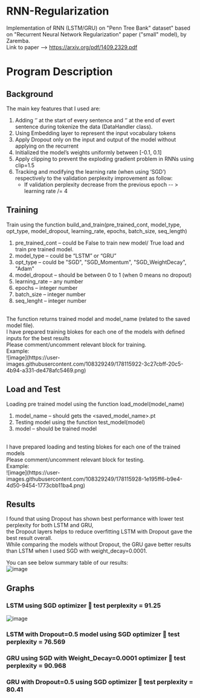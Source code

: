 # RNN-Regularization
Implementation of RNN (LSTM/GRU) on "Penn Tree Bank" dataset" based on "Recurrent Neural Network Regularization" paper ("small" model), by Zaremba.<br />
Link to paper --> https://arxiv.org/pdf/1409.2329.pdf

# Program Description
## Background
The main key features that I used are:
1. Adding ‘<sos>’ at the start of every sentence and ‘<eos>’ at the end of evert sentence during tokenize the data (DataHandler class).
2. Using Embedding layer to represent the input vocabulary tokens
3. Apply Dropout only on the input and output of the model without applying on the recurrent
4. Initialized the model’s weights uniformly between [-0.1, 0.1]
5. Apply clipping to prevent the exploding gradient problem in RNNs using clip=1.5
6. Tracking and modifying the learning rate (when using ‘SGD’) respectively to the validation perplexity improvement as follow:
   - If validation perplexity decrease from the previous epoch -- > learning rate /= 4

## Training
Train using the function build_and_train(pre_trained_cont, model_type, opt_type, model_dropout, learning_rate, epochs, batch_size, seq_length)<br />
1. pre_trained_cont – could be False to train new model/ True load and train pre trained model.
2. model_type – could be “LSTM” or “GRU”
3. opt_type – could be "SGD", "SGD_Momentum", "SGD_WeightDecay", "Adam"
4. model_dropout – should be between 0 to 1 (when 0 means no dropout)
5. learning_rate – any number
6. epochs – integer number
7. batch_size – integer number
8. seq_lenght – integer number
<br />
The function returns trained model and model_name (related to the saved model file).
<br />
I have prepared training blokes for each one of the models with defined inputs for the best results<br />
Please comment/uncomment relevant block for training.<br />
Example:<br />
![image](https://user-images.githubusercontent.com/108329249/178115922-3c27cbff-20c5-4b94-a331-de478afc5469.png)

## Load and Test
Loading pre trained model using the function load_model(model_name)
<br />
1. model_name – should gets the <saved_model_name>.pt
2. Testing model using the function test_model(model)
3. model – should be trained model
<br />
I have prepared loading and testing blokes for each one of the trained models<br />
Please comment/uncomment relevant block for testing.<br />
Example:<br />
![image](https://user-images.githubusercontent.com/108329249/178115928-1e195ff6-b9e4-4d50-9454-1773cbb11ba4.png)

## Results
I found that using Dropout has shown best performance with lower test perplexity for both LSTM and GRU,<br />
the Dropout layers helps to reduce overfitting LSTM with Dropout gave the best result overall.<br />
While comparing the models without Dropout, the GRU gave better results than LSTM when I used SGD with weight_decay=0.0001.<br />

You can see below summary table of our results:<br />
![image](https://user-images.githubusercontent.com/108329249/178115110-5fd98ba5-ef90-4f88-9605-3ed1b8f8cffc.png)

## Graphs
### LSTM using SGD optimizer  test perplexity = 91.25
![image](https://user-images.githubusercontent.com/108329249/178115513-7b92e32f-fd08-4a5a-b6ca-9a2e3011be76.png)

### LSTM with Dropout=0.5 model using SGD optimizer  test perplexity = 76.569


### GRU using SGD with Weight_Decay=0.0001 optimizer  test perplexity = 90.968


### GRU with Dropout=0.5 using SGD optimizer  test perplexity = 80.41



